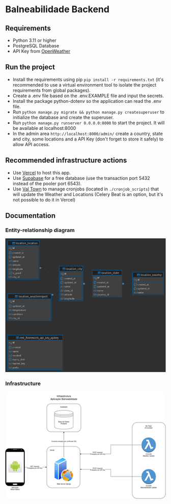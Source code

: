 # Balneabilidade Backend

## Requirements

- Python 3.11 or higher
- PostgreSQL Database
- API Key from [OpenWeather](https://home.openweathermap.org/api_keys)

## Run the project

- Install the requirements using pip `pip install -r requirements.txt` (it's recommended to use a virtual environment tool to isolate the project requirements from global packages).
- Create a .env file based on the .env.EXAMPLE file and input the secrets.
- Install the package python-dotenv so the application can read the .env file.
- Run `python manage.py migrate && python manage.py createsuperuser` to initialize the database and create the superuser.
- Run `python manage.py runserver 0.0.0.0:8000` to start the project. It will be available at localhost:8000
- In the admin area `http://localhost:8000/admin/` create a country, state and city, some locations and a API Key (don't forget to store it safely) to allow API access.

## Recommended infrastructure actions

- Use [Vercel](https://vercel.com) to host this app.
- Use [Supabase](https://supabase.com/) for a free database (use the transaction port 5432 instead of the pooler port 6543).
- Use [Val Town](https://www.val.town) to manage cronjobs (located in `./cronjob_scripts`) that will update the Weather and Locations (Celery Beat is an option, but it's not possible to do it in Vercel)

## Documentation

### Entity-relationship diagram

![Entity-relationship diagram](./docs/erd_balneabilidade.png)

### Infrastructure

![Infrastructure](./docs/balneabilidade_infra.png)
